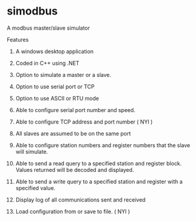 simodbus
========

A modbus master/slave simulator

Features

1. A windows desktop application

2. Coded in C++ using .NET 

3. Option to simulate a master or a slave.

4. Option to use serial port or TCP

5. Option to use ASCII or RTU mode

6. Able to configure serial port number and speed.

7. Able to configure TCP address and port number   ( NYI )

8. All slaves are assumed to be on the same port

9. Able to configure station numbers and register numbers that the slave will simulate.

10. Able to send a read query to a specified station and register block. 
    Values returned will be decoded and displayed.
    
11. Able to send a write query to a specified station and register with a specified value.

12. Display log of all communications sent and received

13. Load configuration from or save to file.   ( NYI )